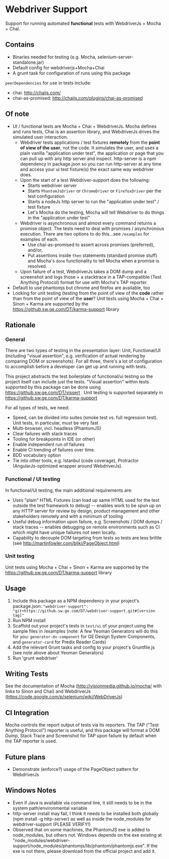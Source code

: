 Webdriver Support
=================

Support for running automated __functional__ tests with WebdriverJs + Mocha + Chai.

## Contains

* Binaries needed for testing (e.g. Mocha, selenium-server-standalone.jar)
* Default config for webdriverjs+Mocha+Chai
* A grunt task for configuration of runs using this package

`peerDependencies` for use in tests include:
* chai: http://chaijs.com/
* chai-as-promised: http://chaijs.com/plugins/chai-as-promised

## Of note

* UI / functional tests are Mocha + Chai + WebdriverJs.  Mocha defines and runs tests, Chai is an assertion library, and WebdriverJs drives the simulated user interaction.
    * Webdriver tests applications / test fixtures __remotely__ from the __point of view of the user__, not the code.  It simulates the user, and uses a plain vanilla "application under test", the application or page that you can pull up with any http server and inspect.  http-server is a npm dependency in package.json so you can run http-server at any time and access your ui test fixture(s) the exact same way webdriver does.
    * Upon the start of a test Webdriver-support does the following:
        * Starts webdriver server
        * Starts `PhantomJsDriver` or `ChromeDriver` or `FirefoxDriver` per the test configuration
        * Starts a nodeJs http server to run the "application under test" / test fixture
        * Let's Mocha do the testing, Mocha will tell Webdriver to do things in the "application under test"
    * Webdriver is asynchronous and almost every command returns a promise object. The tests need to deal with promises / asynchronous execution.  There are two options to do this...see `/examples` for examples of each.
        * Use chai-as-promised to assert across promises (preferred), and/or,
        * Put assertions inside `then` statements (standard promise stuff) and Mocha's `done` functionality to tell Mocha when a promise is resolved.
    * Upon failure of a test, WebdriverJs takes a DOM dump and a screenshot and logs those + a stacktrace in a TAP-compatible (Test Anything Protocol) format for use with Mocha's TAP reporter.
* Default to use phantomjs but chrome and firefox are available, too
* Looking for unit testing (testing from the point of view of the __code__ rather than from the point of view of the __user__? Unit tests using Mocha + Chai + Sinon + Karma are supported by the https://github.sw.ge.com/DT/karma-support library

## Rationale

### General

There are two types of testing in the presentation layer: Unit, Functional/UI (including "visual assertion", e.g. verification of actual rendering by comparing DOM or screenshots).  For all three, there's a lot of configuration to accomplish before a developer can get up and running with tests.

This project abstracts the test boilerplate of functional/ui testing so the project itself can include just the tests.  "Visual assertion" within tests supported by this package can be done using https://github.sw.ge.com/DT/vissert . Unit testing is supported separately in https://github.sw.ge.com/DT/karma-support

For all types of tests, we need:

* Speed, can be divided into suites (smoke test vs. full regression test).  Unit tests, in particular, must be very fast
* Multi-browser, incl. headless (PhantomJS)
* Clear failures with stack traces
* Tooling for breakpoints in IDE (or other)
* Enable independent run of failures
* Enable CI trending of failures over time.
* BDD vocabulary option
* Tie into other tools, e.g. Istanbul (code coverage), Protractor (AngularJs-optimized wrapper around WebdriverJs).

### Functional / UI testing

In functional/UI testing, the main additional requirements are:

 * Uses "plain" HTML Fixtures (can load up same HTML used for the test outside the test framework to debug) -- enables work to be spun up on any HTTP server for review by design, product management and other stakeholders remotely and with a minimum of tooling
 * Useful debug information upon failure, e.g. Screenshots / DOM dumps / stack traces -- enables debugging on remote environments such as CI which might have unique failures not seen locally.
 * Capability to decouple DOM targeting from tests so tests are less brittle (see http://martinfowler.com/bliki/PageObject.html)

### Unit testing

Unit tests using Mocha + Chai + Sinon + Karma are supported by the https://github.sw.ge.com/DT/karma-support library

## Usage

1. Include this package as a NPM dependency in your project's package.json: `"webdriver-support": "git+https://github.sw.ge.com/DT/webdriver-support.git#[version tag]"`
2. Run NPM install
3. Scaffold out your project's tests in `test/ui` of your project using the sample files in /examples (note: A few Yeoman Generators will do this for you: `generator-dx-component` for GE Design System Components, and `generator-card` for Predix Reader Cards)
4. Add the relevant Grunt tasks and config to your project's Gruntfile.js (see note above about Yeoman Generators)
5. Run 'grunt webdriver'

## Writing Tests

See the documentation of Mocha (http://visionmedia.github.io/mocha/ with links to Sinon and Chai) and WebdriverJs (https://code.google.com/p/selenium/wiki/WebDriverJs)

## CI Integration

Mocha controls the report output of tests via its reporters.  The TAP ("Test Anything Protocol") reporter is useful, and this package will format a DOM Dump, Stack Trace and Screenshot for TAP upon failure by default when the TAP reporter is used.

## Future plans

* Demonstrate (enforce?) usage of the PageObject pattern for WebdriverJs

## Windows Notes

* Even if Java is available via command line, it still needs to be in the system path/environmental variable
* http-server install may fail, I think it needs to be installed both globally (npm install -g http-server) as well as inside the node_modules for webdriver-support (PLEASE VERIFY!)
* Observed that on some machines, the PhantomJS exe is added to node_modules, but others not. Windows depends on the exe existing at "node_modules/webdriver-support/node_modules/phantomjs/lib/phantom/phantomjs.exe". If the exe is not there, please download from the official project and add it.